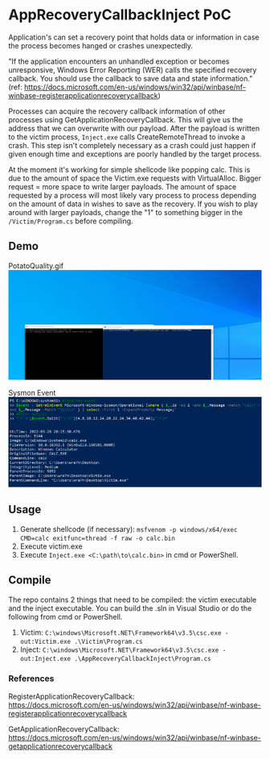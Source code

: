 # AppRecoveryCallbackInject PoC

Application's can set a recovery point that holds data or information in case the process becomes hanged or crashes unexpectedly.

"If the application encounters an unhandled exception or becomes unresponsive, Windows Error Reporting (WER) calls the specified recovery callback. You should use the callback to save data and state information." (ref: https://docs.microsoft.com/en-us/windows/win32/api/winbase/nf-winbase-registerapplicationrecoverycallback)

Processes can acquire the recovery callback information of other processes using GetApplicationRecoveryCallback. This will give us the address that we can overwrite with our payload. After the payload is written to the victim process, `Inject.exe` calls CreateRemoteThread to invoke a crash. This step isn't completely necessary as a crash could just happen if given enough time and exceptions are poorly handled by the target process. 

At the moment it's working for simple shellcode like popping calc. This is due to the amount of space the Victim.exe requests with VirtualAlloc. Bigger request = more space to write larger payloads. The amount of space requested by a process will most likely vary process to process depending on the amount of data in wishes to save as the recovery. If you wish to play around with larger payloads, change the "1" to something bigger in the `/Victim/Program.cs` before compiling.

## Demo
PotatoQuality.gif
![Alt Text](/images/AppRecoverInject.gif)

Sysmon Event  
![Alt Text](/images/SysmonProcessCreation.png)

## Usage
1. Generate shellcode (if necessary): `msfvenom -p windows/x64/exec CMD=calc exitfunc=thread -f raw -o calc.bin`
2. Execute victim.exe
3. Execute `Inject.exe <C:\path\to\calc.bin>` in cmd or PowerShell.

## Compile
The repo contains 2 things that need to be compiled: the victim executable and the inject executable. You can build the .sln in Visual Studio or do the following from cmd or PowerShell.  
1. Victim: `C:\windows\Microsoft.NET\Framework64\v3.5\csc.exe -out:Victim.exe .\Victim\Program.cs`
2. Inject: `C:\windows\Microsoft.NET\Framework64\v3.5\csc.exe -out:Inject.exe .\AppRecoveryCallbackInject\Program.cs`

### References
RegisterApplicationRecoveryCallback:  
https://docs.microsoft.com/en-us/windows/win32/api/winbase/nf-winbase-registerapplicationrecoverycallback  

GetApplicationRecoveryCallback:  
https://docs.microsoft.com/en-us/windows/win32/api/winbase/nf-winbase-getapplicationrecoverycallback
